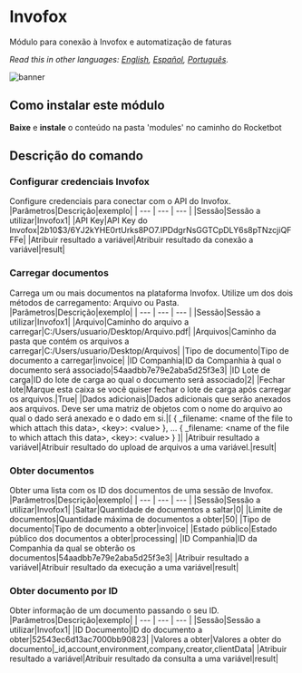 # Invofox
  
Módulo para conexão à Invofox e automatização de faturas 

*Read this in other languages: [English](Manual_Invofox.md), [Español](Manual_Invofox.es.md), [Português](Manual_Invofox.pr.md).*
  
![banner](imgs/Banner_Invofox.png)
## Como instalar este módulo
  
__Baixe__ e __instale__ o conteúdo na pasta 'modules' no caminho do Rocketbot  



## Descrição do comando

### Configurar credenciais Invofox
  
Configure credenciais para conectar com o API do Invofox.
|Parâmetros|Descrição|exemplo|
| --- | --- | --- |
|Sessão|Sessão a utilizar|Invofox1|
|API Key|API Key do Invofox|$2b$10$3/6YJ2kYHE0rtUrks8PO7.IPDdgrNsGGTCpDLY6s8pTNzcjiQFFFe|
|Atribuir resultado a variável|Atribuir resultado da conexão a variável|result|

### Carregar documentos
  
Carrega um ou mais documentos na plataforma Invofox. Utilize um dos dois métodos de carregamento: Arquivo ou Pasta.
|Parâmetros|Descrição|exemplo|
| --- | --- | --- |
|Sessão|Sessão a utilizar|Invofox1|
|Arquivo|Caminho do arquivo a carregar|C:/Users/usuario/Desktop/Arquivo.pdf|
|Arquivos|Caminho da pasta que contém os arquivos a carregar|C:/Users/usuario/Desktop/Arquivos|
|Tipo de documento|Tipo de documento a carregar|invoice|
|ID Companhia|ID da Companhia à qual o documento será associado|54aadbb7e79e2aba5d25f3e3|
|ID Lote de carga|ID do lote de carga ao qual o documento será associado|2|
|Fechar lote|Marque esta caixa se você quiser fechar o lote de carga após carregar os arquivos.|True|
|Dados adicionais|Dados adicionais que serão anexados aos arquivos. Deve ser uma matriz de objetos com o nome do arquivo ao qual o dado será anexado e o dado em si.|[ { _filename: \<name of the file to which attach this data>, \<key>: \<value> }, ... { _filename: \<name of the file to which attach this data>, \<key>: \<value> } ]|
|Atribuir resultado a variável|Atribuir resultado do upload de arquivos a uma variável.|result|

### Obter documentos
  
Obter uma lista com os ID dos documentos de uma sessão de Invofox.
|Parâmetros|Descrição|exemplo|
| --- | --- | --- |
|Sessão|Sessão a utilizar|Invofox1|
|Saltar|Quantidade de documentos a saltar|0|
|Limite de documentos|Quantidade máxima de documentos a obter|50|
|Tipo de documento|Tipo de documento a obter|invoice|
|Estado público|Estado público dos documentos a obter|processing|
|ID Companhia|ID da Companhia da qual se obterão os documentos|54aadbb7e79e2aba5d25f3e3|
|Atribuir resultado a variável|Atribuir resultado da execução a uma variável|result|

### Obter documento por ID
  
Obter informação de um documento passando o seu ID.
|Parâmetros|Descrição|exemplo|
| --- | --- | --- |
|Sessão|Sessão a utilizar|Invofox1|
|ID Documento|ID do documento a obter|52543ec6d13ac7000bb90823|
|Valores a obter|Valores a obter do documento|_id,account,environment,company,creator,clientData|
|Atribuir resultado a variável|Atribuir resultado da consulta a uma variável|result|
